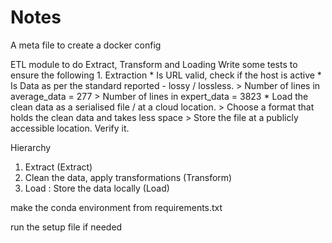 # Notes 

A meta file to create a docker config 

ETL module to do Extract, Transform and Loading
     Write some tests to ensure the following
     1. Extraction 
      * Is URL valid, check if the host is active
      * Is Data as per the standard reported - lossy / lossless. 
        > Number of lines in average_data = 277
        > Number of lines in expert_data = 3823
      * Load the clean data as a serialised file / at a cloud location.
       > Choose a format that holds the clean data and takes less space 
       > Store the file at a publicly accessible location. Verify it. 

Hierarchy 
1. Extract  (Extract)
2. Clean the data, apply transformations (Transform)
3. Load : Store the data locally (Load)


make the conda environment from requirements.txt

run the setup file if needed